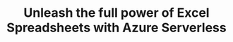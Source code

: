 ---
title: "Unleash the full power of Excel Spreadsheets with Azure Serverless"
description: "Thanks to the new Custom Functions for Excel, you can now connect your Spreadsheet to Azure. Where as fetching data from Azure Datastores in spreadsheets is a everyday feature, Custom Functions gives developers the power to move business logic out of a spreadsheet and into Azure to enable the best experience for Users. Use Azure Functions to host your business logic and Excel-formulas don’t have to change, when the algorithm changes. Use Azure SignalR Service to update a cell frequently, without any interaction.

In this session you see how you can use Excel and Azure Serverless to bring the best Experience to Users."
speaker: Sia Ghassemi
bio: "Sia Ghassemi is not just a passionate software architect and Microsoft MVP for the category Azure, he is also the founder of sia-consulting limited, a company specialized in GDPR, dev-security and cloud-security. He is a frequent speaker and workshop-lead at different conferences throughout germany and canada. "
image: /images/speakers/Sia_Ghassemi.jpg
twitter: dersia_
---